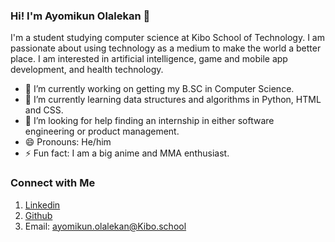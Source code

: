 ### Hi! I'm Ayomikun Olalekan 👋

I'm a student studying computer science at Kibo School of Technology. I am passionate about using technology as a medium to make the world a better place. I am interested in artificial intelligence, game and mobile app development, and health technology.

- 🔭 I’m currently working on getting my B.SC in Computer Science.
- 🌱 I’m currently learning data structures and algorithms in Python, HTML and CSS.
- 🤔 I’m looking for help finding an internship in either software engineering or product management.
- 😄 Pronouns: He/him
- ⚡ Fun fact: I am a big anime and MMA enthusiast.

### Connect with Me
1. [Linkedin][website1]  
2. [Github][website2]
3. Email: ayomikun.olalekan@Kibo.school

[website1]: https://www.linkedin.com/in/ayomikun-olalekan-5b1592219?lipi=urn%3Ali%3Apage%3Ad_flagship3_profile_view_base_contact_details%3BQgq96Rn%2FSVacI%2BkwgdMmiQ%3D%3D
[website2]: https://github.com/ayomikunolalekan


